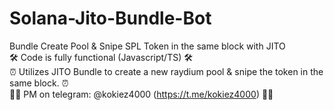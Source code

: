 # Solana-Jito-Bundle-Bot
Bundle Create Pool &amp; Snipe SPL Token in the same block with JITO <br>
🛠️ Code is fully functional (Javascript/TS) 🛠️ <br>
⏰ Utilizes JITO Bundle to create a new raydium pool & snipe the token in the same block. ⏰ <br>
🧑‍💻 PM on telegram: @kokiez4000 (https://t.me/kokiez4000) 🧑‍💻
